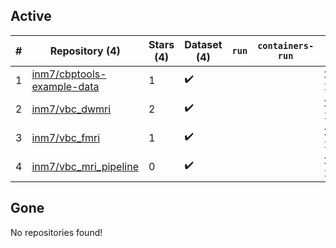 ## Active
| # | Repository (4) | Stars (4) | Dataset (4) | `run` | `containers-run` | Last Modified |
| --- | --- | --- | --- | --- | --- | --- |
| 1 | [inm7/cbptools-example-data](https://github.com/inm7/cbptools-example-data) | 1 | :heavy_check_mark: |  |  | 2019-12-18 14:07:06+00:00 |
| 2 | [inm7/vbc_dwmri](https://github.com/inm7/vbc_dwmri) | 2 | :heavy_check_mark: |  |  | 2021-11-02 17:35:30+00:00 |
| 3 | [inm7/vbc_fmri](https://github.com/inm7/vbc_fmri) | 1 | :heavy_check_mark: |  |  | 2020-11-27 10:23:20+00:00 |
| 4 | [inm7/vbc_mri_pipeline](https://github.com/inm7/vbc_mri_pipeline) | 0 | :heavy_check_mark: |  |  | 2021-11-03 12:20:10+00:00 |

## Gone
No repositories found!
